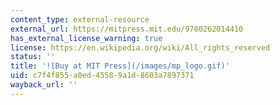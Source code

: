 ```yaml
---
content_type: external-resource
external_url: https://mitpress.mit.edu/9780262014410
has_external_license_warning: true
license: https://en.wikipedia.org/wiki/All_rights_reserved
status: ''
title: '![Buy at MIT Press](/images/mp_logo.gif)'
uid: c7f4f855-a0ed-4558-9a1d-8603a7897371
wayback_url: ''
---
```

